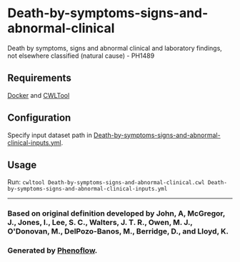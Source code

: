# Death-by-symptoms-signs-and-abnormal-clinical

Death by symptoms, signs and abnormal clinical and laboratory findings, not elsewhere classified (natural cause) - PH1489

## Requirements

[Docker](https://docs.docker.com/install/) and [CWLTool](https://github.com/common-workflow-language/cwltool#install)

## Configuration

Specify input dataset path in [Death-by-symptoms-signs-and-abnormal-clinical-inputs.yml](Death-by-symptoms-signs-and-abnormal-clinical-inputs.yml).

## Usage

Run: `cwltool Death-by-symptoms-signs-and-abnormal-clinical.cwl Death-by-symptoms-signs-and-abnormal-clinical-inputs.yml`

***

### Based on original definition developed by John, A, McGregor, J., Jones, I., Lee, S. C., Walters, J. T. R., Owen, M. J., O'Donovan, M., DelPozo-Banos, M., Berridge, D., and Lloyd, K.
### Generated by [Phenoflow](https://kclhi.org/phenoflow).
